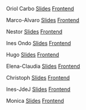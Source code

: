 Oriol Carbo
[Slides](https://slides.com/oriolcarbo/grapes)
[Frontend](https://grapes-571e3.firebaseapp.com/)

Marco-Alvaro
[Slides](https://slides.com/margal/travelbid)
[Frontend](https://travelbid-1552229318200.firebaseapp.com/)

Nestor
[Slides](https://slides.com/nesc86/deck-1)
[Frontend](https://smar-t.firebaseapp.com/)

Ines Ondo
[Slides](https://slides.com/inesdelcarmenondobaka/some-project)
[Frontend]()

Hugo
[Slides](https://slides.com/dafirma/what-da-food)
[Frontend](https://whatdafood-daa51.firebaseapp.com/)

Elena-Claudia
[Slides](https://slides.com/claudiainfantesvillafranca/bnb-2/live?context=editing#/)
[Frontend](https://barsandevents.firebaseapp.com/)

Christoph
[Slides](https://docs.google.com/presentation/d/1EmxYyWHjn8xdyNRBCBe-seNJuOGMbkbhc7dPZqKEdWw/edit#slide=id.g591f4657d7_0_11)
[Frontend](https://semya-2799e.firebaseapp.com)

Ines-JdeJ
[Slides](https://slides.com/inescv/unpopular-opinion#/)
[Frontend](https://unpopular-opinion.firebaseapp.com/)

Monica
[Slides](https://slides.com/monicalopez-4/billy-app)
[Frontend](https://billy-doc-app.firebaseapp.com/)
